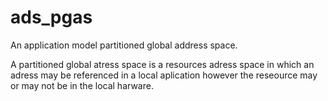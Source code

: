 # ads_pgas
An application model partitioned global address space.

A partitioned global atress space is a resources adress space in which an adress may be referenced in a local aplication however the reseource may or may not be in the local harware. 
